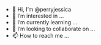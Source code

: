 - 👋 Hi, I’m @perryjessica
- 👀 I’m interested in ...
- 🌱 I’m currently learning ...
- 💞️ I’m looking to collaborate on ...
- 📫 How to reach me ...

<!---
perryjessica/perryjessica is a ✨ special ✨ repository because its `README.md` (this file) appears on your GitHub profile.
You can click the Preview link to take a look at your changes.
--->
